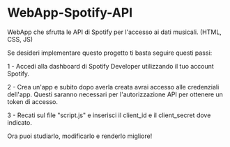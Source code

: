 # WebApp-Spotify-API
WebApp che sfrutta le API di Spotify per l'accesso ai dati musicali. (HTML, CSS, JS)



Se desideri implementare questo progetto ti basta seguire questi passi:

1 - Accedi alla dashboard di Spotify Developer utilizzando il tuo account Spotify.

2 - Crea un'app e subito dopo averla creata avrai accesso alle credenziali dell'app. Questi saranno necessari per l'autorizzazione API per ottenere un token di accesso.

3 - Recati sul file "script.js" e inserisci il client_id e il client_secret dove indicato.

Ora puoi studiarlo, modificarlo e renderlo migliore!
